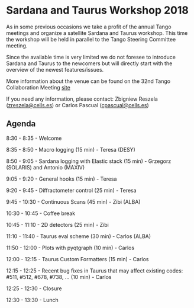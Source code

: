 # Sardana and Taurus Workshop 2018

As in some previous occasions we take a profit of the annual Tango 
meetings and organize a satellite Sardana and Taurus workshop. This time the 
workshop will be held in parallel to the Tango Steering Committee meeting.

Since the available time is very limited we do not foresee to introduce 
Sardana and Taurus to the newcomers but will directly start with the 
overview of the newest features/issues. 

More information about the venue can be found on the 32nd Tango 
Collaboration Meeting [site](https://indico.eli-beams.eu/event/310/page/0)

If you need any information, please contact:
Zbigniew Reszela (zreszela@cells.es) or Carlos Pascual (cpascual@cells.es)

## Agenda

8:30 - 8:35 - Welcome 

8:35 - 8:50 - Macro logging (15 min) - Teresa (DESY)

8:50 - 9:05 - Sardana logging with Elastic stack (15 min) - Grzegorz 
(SOLARIS) and Antonio (MAXIV)

9:05 - 9:20 - General hooks (15 min) - Teresa

9:20 - 9:45 - Diffractometer control (25 min) - Teresa

9:45 - 10:30 - Continuous Scans (45 min) - Zibi (ALBA)

10:30 - 10:45 - Coffee break

10:45 - 11:10 - 2D detectors (25 min) - Zibi

11:10 - 11:40 - Taurus eval scheme (30 min) - Carlos (ALBA)

11:50 - 12:00 - Plots with pyqtgraph (10 min) - Carlos

12:00 - 12:15 - Taurus Custom Formatters (15 min) - Carlos

12:15 - 12:25 - Recent bug fixes in Taurus that may affect existing codes:
                #511, #512, #678, #738, ... (10 min) - Carlos

12:25 - 12:30 - Closure

12:30 - 13:30 - Lunch